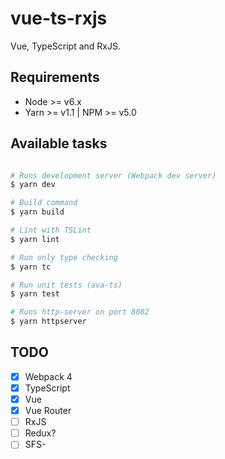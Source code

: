 # vue-ts-rxjs

Vue, TypeScript and RxJS.

## Requirements

- Node >= v6.x
- Yarn >= v1.1 | NPM >= v5.0


## Available tasks

```sh

# Runs development server (Webpack dev server)
$ yarn dev

# Build command
$ yarn build

# Lint with TSLint
$ yarn lint

# Run only type checking
$ yarn tc

# Run unit tests (ava-ts)
$ yarn test

# Runs http-server on port 8082
$ yarn httpserver

```

## TODO

- [x] Webpack 4
- [x] TypeScript
- [x] Vue
- [x] Vue Router
- [ ] RxJS
- [ ] Redux?
- [ ] SFS-
